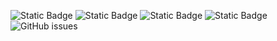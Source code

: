 ![Static Badge](https://img.shields.io/badge/blacklists-60-000000) ![Static Badge](https://img.shields.io/badge/blacklisted-2687468-cc0000) ![Static Badge](https://img.shields.io/badge/whitelisted-2245-00CC00) ![Static Badge](https://img.shields.io/badge/streaming_blacklist-28107-000000) ![GitHub issues](https://img.shields.io/github/issues/fabriziosalmi/blacklists)
